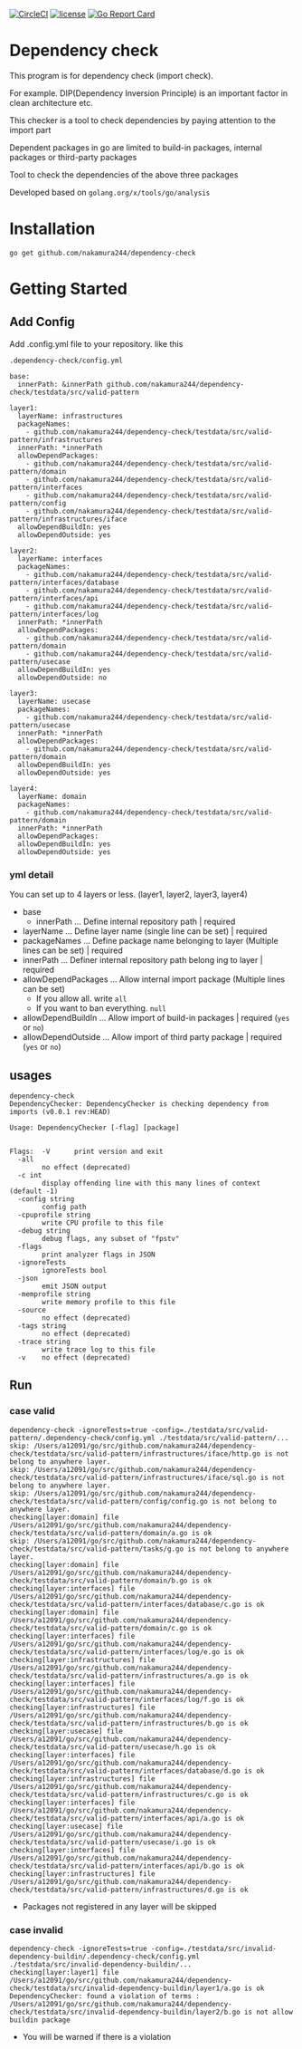 [![CircleCI](https://circleci.com/gh/nakamura244/dependency-check.svg?style=svg)](https://circleci.com/gh/nakamura244/dependency-check)
[![license](https://img.shields.io/github/license/srvc/wraperr.svg)](./LICENSE)
[![Go Report Card](https://goreportcard.com/badge/github.com/nakamura244/dependency-check)](https://goreportcard.com/report/github.com/nakamura244/dependency-check)

# Dependency check
This program is for dependency check (import check).

For example.
DIP(Dependency Inversion Principle) is an important factor in clean architecture etc.

This checker is a tool to check dependencies by paying attention to the import part

Dependent packages in go are limited to build-in packages, internal packages or third-party packages

Tool to check the dependencies of the above three packages


Developed based on `golang.org/x/tools/go/analysis`

# Installation
```
go get github.com/nakamura244/dependency-check
```

# Getting Started
## Add Config
Add .config.yml file to your repository. like this

```
.dependency-check/config.yml

base:
  innerPath: &innerPath github.com/nakamura244/dependency-check/testdata/src/valid-pattern

layer1:
  layerName: infrastructures
  packageNames:
    - github.com/nakamura244/dependency-check/testdata/src/valid-pattern/infrastructures
  innerPath: *innerPath
  allowDependPackages:
    - github.com/nakamura244/dependency-check/testdata/src/valid-pattern/domain
    - github.com/nakamura244/dependency-check/testdata/src/valid-pattern/interfaces
    - github.com/nakamura244/dependency-check/testdata/src/valid-pattern/config
    - github.com/nakamura244/dependency-check/testdata/src/valid-pattern/infrastructures/iface
  allowDependBuildIn: yes
  allowDependOutside: yes

layer2:
  layerName: interfaces
  packageNames:
    - github.com/nakamura244/dependency-check/testdata/src/valid-pattern/interfaces/database
    - github.com/nakamura244/dependency-check/testdata/src/valid-pattern/interfaces/api
    - github.com/nakamura244/dependency-check/testdata/src/valid-pattern/interfaces/log
  innerPath: *innerPath
  allowDependPackages:
    - github.com/nakamura244/dependency-check/testdata/src/valid-pattern/domain
    - github.com/nakamura244/dependency-check/testdata/src/valid-pattern/usecase
  allowDependBuildIn: yes
  allowDependOutside: no

layer3:
  layerName: usecase
  packageNames:
    - github.com/nakamura244/dependency-check/testdata/src/valid-pattern/usecase
  innerPath: *innerPath
  allowDependPackages:
    - github.com/nakamura244/dependency-check/testdata/src/valid-pattern/domain
  allowDependBuildIn: yes
  allowDependOutside: yes

layer4:
  layerName: domain
  packageNames:
    - github.com/nakamura244/dependency-check/testdata/src/valid-pattern/domain
  innerPath: *innerPath
  allowDependPackages:
  allowDependBuildIn: yes
  allowDependOutside: yes
```

### yml detail
You can set up to 4 layers or less. (layer1, layer2, layer3, layer4)


- base
  - innerPath ... Define internal repository path | required
- layerName ... Define layer name (single line can be set) | required
- packageNames ... Define package name belonging to layer (Multiple lines can be set) | required
- innerPath ...  Definer internal repository path belong ing to layer | required
- allowDependPackages ... Allow internal import package  (Multiple lines can be set)
  - If you allow all. write `all`
  - If you want to ban everything. `null`
- allowDependBuildIn ... Allow import of build-in packages | required (`yes` or `no`)
- allowDependOutside ... Allow import of third party package | required (`yes` or `no`)

## usages
```
dependency-check 
DependencyChecker: DependencyChecker is checking dependency from imports (v0.0.1 rev:HEAD)

Usage: DependencyChecker [-flag] [package]


Flags:  -V      print version and exit
  -all
        no effect (deprecated)
  -c int
        display offending line with this many lines of context (default -1)
  -config string
        config path
  -cpuprofile string
        write CPU profile to this file
  -debug string
        debug flags, any subset of "fpstv"
  -flags
        print analyzer flags in JSON
  -ignoreTests
        ignoreTests bool
  -json
        emit JSON output
  -memprofile string
        write memory profile to this file
  -source
        no effect (deprecated)
  -tags string
        no effect (deprecated)
  -trace string
        write trace log to this file
  -v    no effect (deprecated)

```

## Run

### case valid
```
dependency-check -ignoreTests=true -config=./testdata/src/valid-pattern/.dependency-check/config.yml ./testdata/src/valid-pattern/...
skip: /Users/a12091/go/src/github.com/nakamura244/dependency-check/testdata/src/valid-pattern/infrastructures/iface/http.go is not belong to anywhere layer.
skip: /Users/a12091/go/src/github.com/nakamura244/dependency-check/testdata/src/valid-pattern/infrastructures/iface/sql.go is not belong to anywhere layer.
skip: /Users/a12091/go/src/github.com/nakamura244/dependency-check/testdata/src/valid-pattern/config/config.go is not belong to anywhere layer.
checking[layer:domain] file /Users/a12091/go/src/github.com/nakamura244/dependency-check/testdata/src/valid-pattern/domain/a.go is ok 
skip: /Users/a12091/go/src/github.com/nakamura244/dependency-check/testdata/src/valid-pattern/tasks/g.go is not belong to anywhere layer.
checking[layer:domain] file /Users/a12091/go/src/github.com/nakamura244/dependency-check/testdata/src/valid-pattern/domain/b.go is ok 
checking[layer:interfaces] file /Users/a12091/go/src/github.com/nakamura244/dependency-check/testdata/src/valid-pattern/interfaces/database/c.go is ok 
checking[layer:domain] file /Users/a12091/go/src/github.com/nakamura244/dependency-check/testdata/src/valid-pattern/domain/c.go is ok 
checking[layer:interfaces] file /Users/a12091/go/src/github.com/nakamura244/dependency-check/testdata/src/valid-pattern/interfaces/log/e.go is ok 
checking[layer:infrastructures] file /Users/a12091/go/src/github.com/nakamura244/dependency-check/testdata/src/valid-pattern/infrastructures/a.go is ok 
checking[layer:interfaces] file /Users/a12091/go/src/github.com/nakamura244/dependency-check/testdata/src/valid-pattern/interfaces/log/f.go is ok 
checking[layer:infrastructures] file /Users/a12091/go/src/github.com/nakamura244/dependency-check/testdata/src/valid-pattern/infrastructures/b.go is ok 
checking[layer:usecase] file /Users/a12091/go/src/github.com/nakamura244/dependency-check/testdata/src/valid-pattern/usecase/h.go is ok 
checking[layer:interfaces] file /Users/a12091/go/src/github.com/nakamura244/dependency-check/testdata/src/valid-pattern/interfaces/database/d.go is ok 
checking[layer:infrastructures] file /Users/a12091/go/src/github.com/nakamura244/dependency-check/testdata/src/valid-pattern/infrastructures/c.go is ok 
checking[layer:interfaces] file /Users/a12091/go/src/github.com/nakamura244/dependency-check/testdata/src/valid-pattern/interfaces/api/a.go is ok 
checking[layer:usecase] file /Users/a12091/go/src/github.com/nakamura244/dependency-check/testdata/src/valid-pattern/usecase/i.go is ok 
checking[layer:interfaces] file /Users/a12091/go/src/github.com/nakamura244/dependency-check/testdata/src/valid-pattern/interfaces/api/b.go is ok 
checking[layer:infrastructures] file /Users/a12091/go/src/github.com/nakamura244/dependency-check/testdata/src/valid-pattern/infrastructures/d.go is ok 
```
- Packages not registered in any layer will be skipped

### case invalid
```
dependency-check -ignoreTests=true -config=./testdata/src/invalid-dependency-buildin/.dependency-check/config.yml ./testdata/src/invalid-dependency-buildin/...
checking[layer:layer1] file /Users/a12091/go/src/github.com/nakamura244/dependency-check/testdata/src/invalid-dependency-buildin/layer1/a.go is ok 
DependencyChecker: found a violation of terms : /Users/a12091/go/src/github.com/nakamura244/dependency-check/testdata/src/invalid-dependency-buildin/layer2/b.go is not allow buildin package
```
- You will be warned if there is a violation
